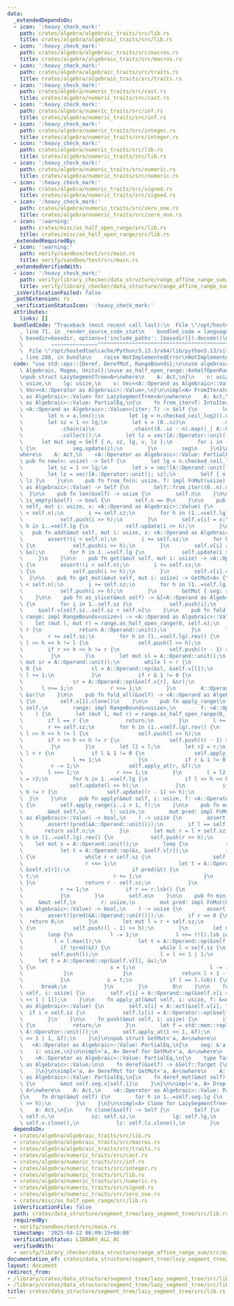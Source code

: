 ```yaml
---
data:
  _extendedDependsOn:
  - icon: ':heavy_check_mark:'
    path: crates/algebra/algebraic_traits/src/lib.rs
    title: crates/algebra/algebraic_traits/src/lib.rs
  - icon: ':heavy_check_mark:'
    path: crates/algebra/algebraic_traits/src/macros.rs
    title: crates/algebra/algebraic_traits/src/macros.rs
  - icon: ':heavy_check_mark:'
    path: crates/algebra/algebraic_traits/src/traits.rs
    title: crates/algebra/algebraic_traits/src/traits.rs
  - icon: ':heavy_check_mark:'
    path: crates/algebra/numeric_traits/src/cast.rs
    title: crates/algebra/numeric_traits/src/cast.rs
  - icon: ':heavy_check_mark:'
    path: crates/algebra/numeric_traits/src/inf.rs
    title: crates/algebra/numeric_traits/src/inf.rs
  - icon: ':heavy_check_mark:'
    path: crates/algebra/numeric_traits/src/integer.rs
    title: crates/algebra/numeric_traits/src/integer.rs
  - icon: ':heavy_check_mark:'
    path: crates/algebra/numeric_traits/src/lib.rs
    title: crates/algebra/numeric_traits/src/lib.rs
  - icon: ':heavy_check_mark:'
    path: crates/algebra/numeric_traits/src/numeric.rs
    title: crates/algebra/numeric_traits/src/numeric.rs
  - icon: ':heavy_check_mark:'
    path: crates/algebra/numeric_traits/src/signed.rs
    title: crates/algebra/numeric_traits/src/signed.rs
  - icon: ':heavy_check_mark:'
    path: crates/algebra/numeric_traits/src/zero_one.rs
    title: crates/algebra/numeric_traits/src/zero_one.rs
  - icon: ':warning:'
    path: crates/misc/as_half_open_range/src/lib.rs
    title: crates/misc/as_half_open_range/src/lib.rs
  _extendedRequiredBy:
  - icon: ':warning:'
    path: verify/sandbox/test/src/main.rs
    title: verify/sandbox/test/src/main.rs
  _extendedVerifiedWith:
  - icon: ':heavy_check_mark:'
    path: verify/library_checker/data_structure/range_affine_range_sum/src/main.rs
    title: verify/library_checker/data_structure/range_affine_range_sum/src/main.rs
  _isVerificationFailed: false
  _pathExtension: rs
  _verificationStatusIcon: ':heavy_check_mark:'
  attributes:
    links: []
  bundledCode: "Traceback (most recent call last):\n  File \"/opt/hostedtoolcache/Python/3.13.3/x64/lib/python3.13/site-packages/onlinejudge_verify/documentation/build.py\"\
    , line 71, in _render_source_code_stat\n    bundled_code = language.bundle(stat.path,\
    \ basedir=basedir, options={'include_paths': [basedir]}).decode()\n          \
    \         ~~~~~~~~~~~~~~~^^^^^^^^^^^^^^^^^^^^^^^^^^^^^^^^^^^^^^^^^^^^^^^^^^^^^^^^^^^^^^^^^^\n\
    \  File \"/opt/hostedtoolcache/Python/3.13.3/x64/lib/python3.13/site-packages/onlinejudge_verify/languages/rust.py\"\
    , line 288, in bundle\n    raise NotImplementedError\nNotImplementedError\n"
  code: "use std::ops::{Deref, DerefMut, RangeBounds};\n\nuse algebraic_traits::{Act,\
    \ Algebraic, Magma, Unital};\nuse as_half_open_range::AsHalfOpenRange;\nuse numeric_traits::Integer;\n\
    \npub struct LazySegmentTree<A>\nwhere\n    A: Act,\n{\n    n: usize,\n    sz:\
    \ usize,\n    lg: usize,\n    v: Vec<<A::Operand as Algebraic>::Value>,\n    lz:\
    \ Vec<<A::Operator as Algebraic>::Value>,\n}\n\nimpl<A> FromIterator<<A::Operand\
    \ as Algebraic>::Value> for LazySegmentTree<A>\nwhere\n    A: Act,\n    <A::Operator\
    \ as Algebraic>::Value: PartialEq,\n{\n    fn from_iter<T: IntoIterator<Item =\
    \ <A::Operand as Algebraic>::Value>>(iter: T) -> Self {\n        let a = iter.into_iter().collect::<Vec<_>>();\n\
    \        let n = a.len();\n        let lg = n.checked_ceil_log2().unwrap_or(0);\n\
    \        let sz = 1 << lg;\n        let v = (0..sz)\n            .map(|_| A::Operand::unit())\n\
    \            .chain(a)\n            .chain((0..sz - n).map(|_| A::Operand::unit()))\n\
    \            .collect();\n        let lz = vec![A::Operator::unit(); sz];\n  \
    \      let mut seg = Self { n, sz, lg, v, lz };\n        for i in (1..sz).rev()\
    \ {\n            seg.update(i);\n        }\n        seg\n    }\n}\n\nimpl<A> LazySegmentTree<A>\n\
    where\n    A: Act,\n    <A::Operator as Algebraic>::Value: PartialEq,\n{\n   \
    \ pub fn new(n: usize) -> Self {\n        let lg = n.checked_ceil_log2().unwrap_or(0);\n\
    \        let sz = 1 << lg;\n        let v = vec![A::Operand::unit(); sz * 2];\n\
    \        let lz = vec![A::Operator::unit(); sz];\n        Self { n, sz, lg, v,\
    \ lz }\n    }\n\n    pub fn from_fn(n: usize, f: impl FnMut(usize) -> <A::Operand\
    \ as Algebraic>::Value) -> Self {\n        Self::from_iter((0..n).map(f))\n  \
    \  }\n\n    pub fn len(&self) -> usize {\n        self.n\n    }\n\n    pub fn\
    \ is_empty(&self) -> bool {\n        self.n == 0\n    }\n\n    pub fn set(&mut\
    \ self, mut i: usize, x: <A::Operand as Algebraic>::Value) {\n        assert!(i\
    \ < self.n);\n        i += self.sz;\n        for h in (1..=self.lg).rev() {\n\
    \            self.push(i >> h);\n        }\n        self.v[i] = x;\n        for\
    \ h in 1..=self.lg {\n            self.update(i >> h);\n        }\n    }\n\n \
    \   pub fn add(&mut self, mut i: usize, x: <A::Operand as Algebraic>::Value) {\n\
    \        assert!(i < self.n);\n        i += self.sz;\n        for h in (1..=self.lg).rev()\
    \ {\n            self.push(i >> h);\n        }\n        self.v[i] = A::Operand::op(&self.v[i],\
    \ &x);\n        for h in 1..=self.lg {\n            self.update(i >> h);\n   \
    \     }\n    }\n\n    pub fn get(&mut self, mut i: usize) -> <A::Operand as Algebraic>::Value\
    \ {\n        assert!(i < self.n);\n        i += self.sz;\n        for h in (1..=self.lg).rev()\
    \ {\n            self.push(i >> h);\n        }\n        self.v[i].clone()\n  \
    \  }\n\n    pub fn get_mut(&mut self, mut i: usize) -> GetMut<A> {\n        assert!(i\
    \ < self.n);\n        i += self.sz;\n        for h in (1..=self.lg).rev() {\n\
    \            self.push(i >> h);\n        }\n        GetMut { seg: self, i }\n\
    \    }\n\n    pub fn as_slice(&mut self) -> &[<A::Operand as Algebraic>::Value]\
    \ {\n        for i in 1..self.sz {\n            self.push(i);\n        }\n   \
    \     &self.v[self.sz..self.sz + self.n]\n    }\n\n    pub fn fold(&mut self,\
    \ range: impl RangeBounds<usize>) -> <A::Operand as Algebraic>::Value {\n    \
    \    let (mut l, mut r) = range.as_half_open_range(0, self.n);\n        if l ==\
    \ r {\n            return A::Operand::unit();\n        }\n        l += self.sz;\n\
    \        r += self.sz;\n        for h in (1..=self.lg).rev() {\n            if\
    \ l >> h << h != l {\n                self.push(l >> h);\n            }\n    \
    \        if r >> h << h != r {\n                self.push((r - 1) >> h);\n   \
    \         }\n        }\n        let mut sl = A::Operand::unit();\n        let\
    \ mut sr = A::Operand::unit();\n        while l < r {\n            if l & 1 !=\
    \ 0 {\n                sl = A::Operand::op(&sl, &self.v[l]);\n               \
    \ l += 1;\n            }\n            if r & 1 != 0 {\n                r -= 1;\n\
    \                sr = A::Operand::op(&self.v[r], &sr);\n            }\n      \
    \      l >>= 1;\n            r >>= 1;\n        }\n        A::Operand::op(&sl,\
    \ &sr)\n    }\n\n    pub fn fold_all(&self) -> <A::Operand as Algebraic>::Value\
    \ {\n        self.v[1].clone()\n    }\n\n    pub fn apply_range(\n        &mut\
    \ self,\n        range: impl RangeBounds<usize>,\n        f: <A::Operator as Algebraic>::Value,\n\
    \    ) {\n        let (mut l, mut r) = range.as_half_open_range(0, self.n);\n\
    \        if l == r {\n            return;\n        }\n        l += self.sz;\n\
    \        r += self.sz;\n        for h in (1..=self.lg).rev() {\n            if\
    \ l >> h << h != l {\n                self.push(l >> h);\n            }\n    \
    \        if r >> h << h != r {\n                self.push((r - 1) >> h);\n   \
    \         }\n        }\n        let l2 = l;\n        let r2 = r;\n        while\
    \ l < r {\n            if l & 1 != 0 {\n                self.apply_at(l, &f);\n\
    \                l += 1;\n            }\n            if r & 1 != 0 {\n       \
    \         r -= 1;\n                self.apply_at(r, &f);\n            }\n    \
    \        l >>= 1;\n            r >>= 1;\n        }\n        l = l2;\n        r\
    \ = r2;\n        for h in 1..=self.lg {\n            if l >> h << h != l {\n \
    \               self.update(l >> h);\n            }\n            if r >> h <<\
    \ h != r {\n                self.update((r - 1) >> h);\n            }\n      \
    \  }\n    }\n\n    pub fn apply(&mut self, i: usize, f: <A::Operator as Algebraic>::Value)\
    \ {\n        self.apply_range(i..i + 1, f);\n    }\n\n    pub fn max_right(\n\
    \        &mut self,\n        l: usize,\n        mut pred: impl FnMut(&<A::Operand\
    \ as Algebraic>::Value) -> bool,\n    ) -> usize {\n        assert!(l <= self.n);\n\
    \        assert!(pred(&A::Operand::unit()));\n        if l == self.n {\n     \
    \       return self.n;\n        }\n        let mut r = l + self.sz;\n        for\
    \ h in (1..=self.lg).rev() {\n            self.push(r >> h);\n        }\n    \
    \    let mut s = A::Operand::unit();\n        loop {\n            r >>= r.lsb_index();\n\
    \            let t = A::Operand::op(&s, &self.v[r]);\n            if !pred(&t)\
    \ {\n                while r < self.sz {\n                    self.push(r);\n\
    \                    r <<= 1;\n                    let t = A::Operand::op(&s,\
    \ &self.v[r]);\n                    if pred(&t) {\n                        s =\
    \ t;\n                        r += 1;\n                    }\n               \
    \ }\n                return r - self.sz;\n            }\n            s = t;\n\
    \            r += 1;\n            if r == r.lsb() {\n                break;\n\
    \            }\n        }\n        self.n\n    }\n\n    pub fn min_left(\n   \
    \     &mut self,\n        r: usize,\n        mut pred: impl FnMut(&<A::Operand\
    \ as Algebraic>::Value) -> bool,\n    ) -> usize {\n        assert!(r <= self.n);\n\
    \        assert!(pred(&A::Operand::unit()));\n        if r == 0 {\n          \
    \  return 0;\n        }\n        let mut l = r + self.sz;\n        for h in (1..=self.lg).rev()\
    \ {\n            self.push((l - 1) >> h);\n        }\n        let mut s = A::Operand::unit();\n\
    \        loop {\n            l -= 1;\n            l >>= (!l).lsb_index();\n  \
    \          l = l.max(1);\n            let t = A::Operand::op(&self.v[l], &s);\n\
    \            if !pred(&t) {\n                while l < self.sz {\n           \
    \         self.push(l);\n                    l = l << 1 | 1;\n               \
    \     let t = A::Operand::op(&self.v[l], &s);\n                    if pred(&t)\
    \ {\n                        s = t;\n                        l -= 1;\n       \
    \             }\n                }\n                return l + 1 - self.sz;\n\
    \            }\n            s = t;\n            if l == l.lsb() {\n          \
    \      break;\n            }\n        }\n        0\n    }\n\n    fn update(&mut\
    \ self, i: usize) {\n        self.v[i] = A::Operand::op(&self.v[i << 1], &self.v[i\
    \ << 1 | 1]);\n    }\n\n    fn apply_at(&mut self, i: usize, f: &<A::Operator\
    \ as Algebraic>::Value) {\n        self.v[i] = A::act(&self.v[i], f);\n      \
    \  if i < self.sz {\n            self.lz[i] = A::Operator::op(&self.lz[i], f);\n\
    \        }\n    }\n\n    fn push(&mut self, i: usize) {\n        if A::Operator::is_unit(&self.lz[i])\
    \ {\n            return;\n        }\n        let f = std::mem::replace(&mut self.lz[i],\
    \ A::Operator::unit());\n        self.apply_at(i << 1, &f);\n        self.apply_at(i\
    \ << 1 | 1, &f);\n    }\n}\n\npub struct GetMut<'a, A>\nwhere\n    A: Act,\n \
    \   <A::Operator as Algebraic>::Value: PartialEq,\n{\n    seg: &'a mut LazySegmentTree<A>,\n\
    \    i: usize,\n}\n\nimpl<'a, A> Deref for GetMut<'a, A>\nwhere\n    A: Act,\n\
    \    <A::Operator as Algebraic>::Value: PartialEq,\n{\n    type Target = <A::Operand\
    \ as Algebraic>::Value;\n\n    fn deref(&self) -> &Self::Target {\n        &self.seg.v[self.i]\n\
    \    }\n}\n\nimpl<'a, A> DerefMut for GetMut<'a, A>\nwhere\n    A: Act,\n    <A::Operator\
    \ as Algebraic>::Value: PartialEq,\n{\n    fn deref_mut(&mut self) -> &mut Self::Target\
    \ {\n        &mut self.seg.v[self.i]\n    }\n}\n\nimpl<'a, A> Drop for GetMut<'a,\
    \ A>\nwhere\n    A: Act,\n    <A::Operator as Algebraic>::Value: PartialEq,\n\
    {\n    fn drop(&mut self) {\n        for h in 1..=self.seg.lg {\n            self.seg.update(self.i\
    \ >> h);\n        }\n    }\n}\n\nimpl<A> Clone for LazySegmentTree<A>\nwhere\n\
    \    A: Act,\n{\n    fn clone(&self) -> Self {\n        Self {\n            n:\
    \ self.n,\n            sz: self.sz,\n            lg: self.lg,\n            v:\
    \ self.v.clone(),\n            lz: self.lz.clone(),\n        }\n    }\n}\n"
  dependsOn:
  - crates/algebra/algebraic_traits/src/lib.rs
  - crates/algebra/algebraic_traits/src/macros.rs
  - crates/algebra/algebraic_traits/src/traits.rs
  - crates/algebra/numeric_traits/src/cast.rs
  - crates/algebra/numeric_traits/src/inf.rs
  - crates/algebra/numeric_traits/src/integer.rs
  - crates/algebra/numeric_traits/src/lib.rs
  - crates/algebra/numeric_traits/src/numeric.rs
  - crates/algebra/numeric_traits/src/signed.rs
  - crates/algebra/numeric_traits/src/zero_one.rs
  - crates/misc/as_half_open_range/src/lib.rs
  isVerificationFile: false
  path: crates/data_structure/segment_tree/lazy_segment_tree/src/lib.rs
  requiredBy:
  - verify/sandbox/test/src/main.rs
  timestamp: '2025-04-22 06:09:15+00:00'
  verificationStatus: LIBRARY_ALL_AC
  verifiedWith:
  - verify/library_checker/data_structure/range_affine_range_sum/src/main.rs
documentation_of: crates/data_structure/segment_tree/lazy_segment_tree/src/lib.rs
layout: document
redirect_from:
- /library/crates/data_structure/segment_tree/lazy_segment_tree/src/lib.rs
- /library/crates/data_structure/segment_tree/lazy_segment_tree/src/lib.rs.html
title: crates/data_structure/segment_tree/lazy_segment_tree/src/lib.rs
---
```

